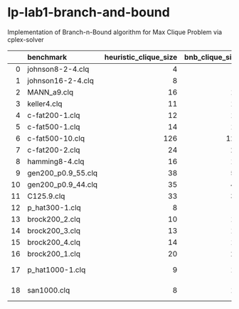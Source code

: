 # lp-lab1-branch-and-bound

Implementation of Branch-n-Bound algorithm for Max Clique Problem via cplex-solver

|    | benchmark          |   heuristic_clique_size |   bnb_clique_size | is_bnb_solution_clique   | bnb_exec_time   |   bnb_exec_time_seconds |   bnb_call_count |   bnb_max_recursion_depth |   true_clique_size |
|---:|:-------------------|------------------------:|------------------:|:-------------------------|:----------------|------------------------:|-----------------:|--------------------------:|-------------------:|
|  0 | johnson8-2-4.clq   |                       4 |                 4 | True                     | 0min 0.0sec     |               0.0188313 |                1 |                         0 |                  4 |
|  1 | johnson16-2-4.clq  |                       8 |                 8 | True                     | 0min 0.0sec     |               0.0169198 |                1 |                         0 |                  8 |
|  2 | MANN_a9.clq        |                      16 |                16 | True                     | 0min 0.3sec     |               0.328083  |               79 |                         8 |                 16 |
|  3 | keller4.clq        |                      11 |                11 | True                     | 0min 45.6sec    |              45.5648    |             3585 |                        46 |                 11 |
|  4 | c-fat200-1.clq     |                      12 |                12 | True                     | 0min 0.1sec     |               0.10893   |                1 |                         0 |                nan |
|  5 | c-fat500-1.clq     |                      14 |                14 | True                     | 0min 0.3sec     |               0.309799  |                1 |                         0 |                nan |
|  6 | c-fat500-10.clq    |                     126 |               126 | True                     | 0min 2.7sec     |               2.71867   |                1 |                         0 |                nan |
|  7 | c-fat200-2.clq     |                      24 |                24 | True                     | 0min 0.2sec     |               0.181097  |                1 |                         0 |                nan |
|  8 | hamming8-4.clq     |                      16 |                16 | True                     | 0min 1.2sec     |               1.23117   |                9 |                         4 |                 16 |
|  9 | gen200_p0.9_55.clq |                      38 |                55 | True                     | 0min 0.3sec     |               0.283433  |                3 |                         1 |                 55 |
| 10 | gen200_p0.9_44.clq |                      35 |                44 | True                     | 8min 27.0sec    |             506.989     |            61671 |                        40 |                 44 |
| 11 | C125.9.clq         |                      33 |                34 | True                     | 3min 58.4sec    |             238.351     |            33065 |                        35 |                 34 |
| 12 | p_hat300-1.clq     |                       8 |                 8 | True                     | 2min 22.3sec    |             142.292     |             6245 |                       165 |                  8 |
| 13 | brock200_2.clq     |                      10 |                12 | True                     | 3min 24.4sec    |             204.373     |            13941 |                       131 |                 12 |
| 14 | brock200_3.clq     |                      13 |                15 | True                     | 7min 2.6sec     |             422.551     |            22005 |                       122 |                 15 |
| 15 | brock200_4.clq     |                      14 |                17 | True                     | 32min 26.6sec   |            1946.56      |           144807 |                       119 |                 17 |
| 16 | brock200_1.clq     |                      20 |                21 | True                     | 82min 19.8sec   |            4939.82      |           246939 |                       100 |                 21 |
| 17 | p_hat1000-1.clq    |                       9 |                10 | True                     | TIMEOUT: >5400s |             nan         |              nan |                       nan |                 10 |
| 18 | san1000.clq        |                       8 |                11 | True                     | TIMEOUT: >5400s |             nan         |              nan |                       nan |                 15 |
